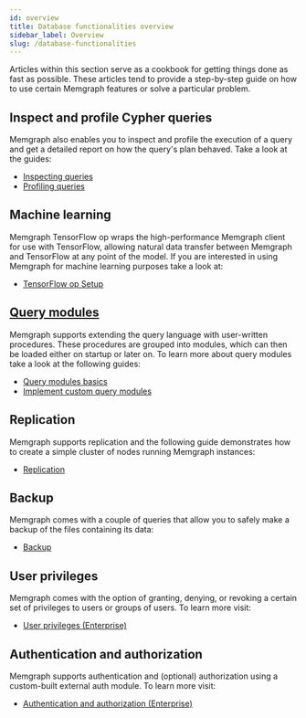 ```yaml
---
id: overview
title: Database functionalities overview
sidebar_label: Overview
slug: /database-functionalities
---
```


Articles within this section serve as a cookbook for getting
things done as fast as possible. These articles tend to provide a step-by-step
guide on how to use certain Memgraph features or solve a particular problem.

## Inspect and profile Cypher queries

Memgraph also enables you to inspect and profile the execution of a query and get a detailed report
on how the query's plan behaved. Take a look at the guides:
* [Inspecting queries](./inspecting-queries.md)
* [Profiling queries](./profiling-queries.md)

## Machine learning

Memgraph TensorFlow op wraps the high-performance Memgraph client for use with TensorFlow,
allowing natural data transfer between Memgraph and TensorFlow at any point of the model.
If you are interested in using Memgraph for machine learning purposes  take a look at:
* [TensorFlow op Setup](./tensorflow-setup.md)

## [Query modules](/reference-guide/query-modules/overview.md)

Memgraph supports extending the query language with user-written procedures.
These procedures are grouped into modules, which can then be loaded either on startup or later on.
To learn more about query modules take a look at the following guides:
* [Query modules basics](/database-functionalities/query-modules/overview.md)
* [Implement custom query modules](/database-functionalities/query-modules/implement-query-modules.md)

## Replication

Memgraph supports replication and the following guide demonstrates how to create a simple cluster of nodes running
Memgraph instances:
* [Replication](./replication.md)

## Backup

Memgraph comes with a couple of queries that allow you to safely make a backup of the files containing its data:
* [Backup](../reference-guide/backup.md)

## User privileges

Memgraph comes with the option of granting, denying, or revoking a certain set of privileges to users or groups of users.
To learn more visit:
* [User privileges (Enterprise)](./manage-user-privileges.md)

## Authentication and authorization

Memgraph supports authentication and (optional) authorization using a custom-built external auth module.
To learn more visit:
* [Authentication and authorization (Enterprise)](./manage-users-using-ldap.md)
